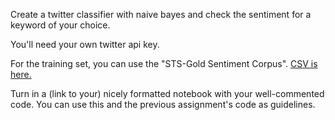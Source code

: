 Create a twitter classifier with naive bayes and check the sentiment for a keyword of your choice.

You'll need your own twitter api key.  

For the training set, you can use the "STS-Gold Sentiment Corpus".  [CSV is here.](https://gist.githubusercontent.com/datadave/47ed59dd8733b2063dc6/raw/583615c70a1167fcd72899b2d2830493f1c616e6/sts_gold_tweet.csv)


Turn in a (link to your) nicely formatted notebook with your well-commented code.  You can use this and the previous assignment's code as guidelines.


